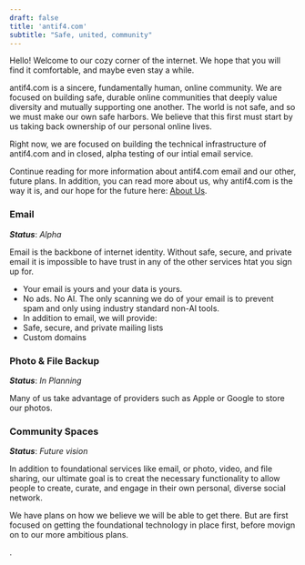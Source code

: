 ```yaml
---
draft: false
title: 'antif4.com'
subtitle: "Safe, united, community"
---
```


Hello! Welcome to our cozy corner of the internet. We hope that you will find it comfortable, and maybe even stay a while. 

antif4.com is a sincere, fundamentally human, online community. We are focused on building safe, durable online communities that deeply value diversity and mutually supporting one another. The world is not safe, and so we must make our own safe harbors. We believe that this first must start by us taking back ownership of our personal online lives. 

Right now, we are focused on building the technical infrastructure of antif4.com and in closed, alpha testing of our intial email service. 

Continue reading for more information about antif4.com email and our other, future plans. In addition, you can read more about us, why antif4.com is the way it is, and our hope for the future here: [About Us](/about). 

### Email

***Status***: *Alpha*

Email is the backbone of internet identity. Without safe, secure, and private email it is impossible to have trust in any of the other services htat you sign up for. 
 * Your email is yours and your data is yours. 
 * No ads. No AI. The only scanning we do of your email is to prevent spam and only using industry standard non-AI tools. 
 * In addition to email, we will provide: 
  * Safe, secure, and private mailing lists
  * Custom domains

### Photo & File Backup 

***Status***: *In Planning*

Many of us take advantage of providers such as Apple or Google to store our photos. 

### Community Spaces 

***Status***: *Future vision*

In addition to foundational services like email, or photo, video, and file sharing, our ultimate goal is to creat the necessary functionality to allow people to create, curate, and engage in their own personal, diverse social network. 

We have plans on how we believe we will be able to get there. But are first focused on getting the foundational technology in place first, before movign on to our more ambitious plans. 


.
